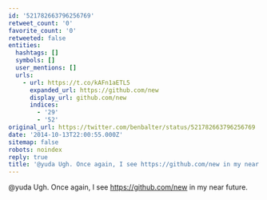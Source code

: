 ```yaml
---
id: '521782663796256769'
retweet_count: '0'
favorite_count: '0'
retweeted: false
entities:
  hashtags: []
  symbols: []
  user_mentions: []
  urls:
    - url: https://t.co/kAFn1aETL5
      expanded_url: https://github.com/new
      display_url: github.com/new
      indices:
        - '29'
        - '52'
original_url: https://twitter.com/benbalter/status/521782663796256769
date: '2014-10-13T22:00:55.000Z'
sitemap: false
robots: noindex
reply: true
title: '@yuda Ugh. Once again, I see https://github.com/new in my near future.'
---
```


@yuda Ugh. Once again, I see https://github.com/new in my near future.
